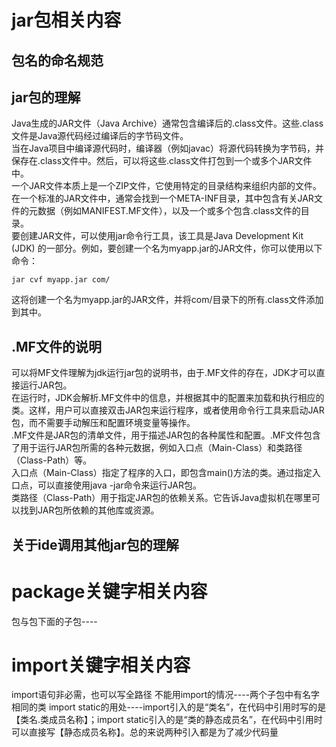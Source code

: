 <h1>jar包相关内容</h1>
<h2>包名的命名规范</h2>

<h2>jar包的理解</h2>
Java生成的JAR文件（Java Archive）通常包含编译后的.class文件。这些.class文件是Java源代码经过编译后的字节码文件。<br/>
当在Java项目中编译源代码时，编译器（例如javac）将源代码转换为字节码，并保存在.class文件中。然后，可以将这些.class文件打包到一个或多个JAR文件中。<br/>
一个JAR文件本质上是一个ZIP文件，它使用特定的目录结构来组织内部的文件。在一个标准的JAR文件中，通常会找到一个META-INF目录，其中包含有关JAR文件的元数据（例如MANIFEST.MF文件），以及一个或多个包含.class文件的目录。<br/>
要创建JAR文件，可以使用jar命令行工具，该工具是Java Development Kit (JDK) 的一部分。例如，要创建一个名为myapp.jar的JAR文件，你可以使用以下命令：<br/>

```
jar cvf myapp.jar com/
```
这将创建一个名为myapp.jar的JAR文件，并将com/目录下的所有.class文件添加到其中。<br/>

<h2>.MF文件的说明</h2>
可以将MF文件理解为jdk运行jar包的说明书，由于.MF文件的存在，JDK才可以直接运行JAR包。<br/>
在运行时，JDK会解析.MF文件中的信息，并根据其中的配置来加载和执行相应的类。这样，用户可以直接双击JAR包来运行程序，或者使用命令行工具来启动JAR包，而不需要手动解压和配置环境变量等操作。<br/>
.MF文件是JAR包的清单文件，用于描述JAR包的各种属性和配置。.MF文件包含了用于运行JAR包所需的各种元数据，例如入口点（Main-Class）和类路径（Class-Path）等。<br/>
入口点（Main-Class）指定了程序的入口，即包含main()方法的类。通过指定入口点，可以直接使用java -jar命令来运行JAR包。<br/>
类路径（Class-Path）用于指定JAR包的依赖关系。它告诉Java虚拟机在哪里可以找到JAR包所依赖的其他库或资源。<br/>



<h2>关于ide调用其他jar包的理解</h2>

<h1>package关键字相关内容</h1>
包与包下面的子包----

<h1>import关键字相关内容</h1>
import语句非必需，也可以写全路径
不能用import的情况----两个子包中有名字相同的类
import static的用处----import引入的是“类名”，在代码中引用时写的是【类名.类成员名称】；import static引入的是“类的静态成员名”，在代码中引用时可以直接写【静态成员名称】。总的来说两种引入都是为了减少代码量
